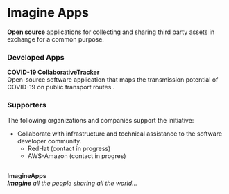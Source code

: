 # Imagine Apps
**Open source** applications for collecting and sharing third party assets in exchange for a common purpose. <br>

### Developed Apps 
**COVID-19 CollaborativeTracker**  <br> 
Open-source software application that maps the transmission potential of COVID-19 on public transport routes [<more>](https://github.com/imagine-apps/COVID-19/wiki). 

### Supporters 
The following organizations and companies support the initiative: <br>
   - Collaborate with infrastructure and technical assistance to the software developer community.
      - RedHat (contact in progress)
      - AWS-Amazon (contact in progres)

##

**ImagineApps** <br>
***Imagine** all the people sharing all the world...* <br>

